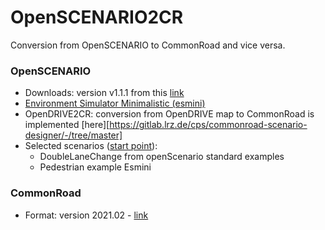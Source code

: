 # OpenSCENARIO2CR

Conversion from OpenSCENARIO to CommonRoad and vice versa.

### OpenSCENARIO
- Downloads: version v1.1.1 from this [link](https://www.asam.net/standards/detail/openscenario/)
- [Environment Simulator Minimalistic (esmini)](https://github.com/esmini/esmini)
- OpenDRIVE2CR: conversion from OpenDRIVE map to CommonRoad is implemented [here][https://gitlab.lrz.de/cps/commonroad-scenario-designer/-/tree/master]
- Selected scenarios ([start point](https://gitlab.lrz.de/kosi/wp6/openscenario/-/tree/main/scenarios)): 
    - DoubleLaneChange from openScenario standard examples
    - Pedestrian example Esmini

### CommonRoad
- Format: version 2021.02 - [link](https://commonroad-io.readthedocs.io/en/latest/user/getting_started/)
